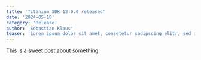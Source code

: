 ```yaml
---
title: 'Titanium SDK 12.0.0 released'
date: '2024-05-18'
category: 'Release'
author: 'Sebastian Klaus'
teaser: 'Lorem ipsum dolor sit amet, consetetur sadipscing elitr, sed diam nonumy eirmod tempor invidunt ut labore et dolore magna aliquyam erat, sed'
---
```


This is a sweet post about something.
